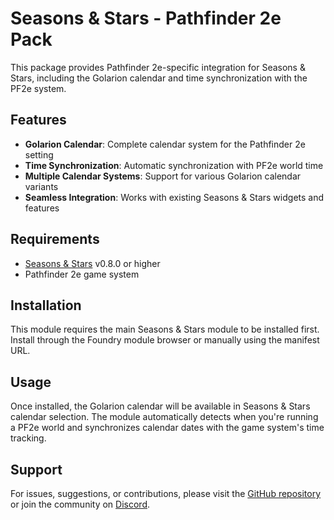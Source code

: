 # Seasons & Stars - Pathfinder 2e Pack

This package provides Pathfinder 2e-specific integration for Seasons & Stars, including the Golarion calendar and time synchronization with the PF2e system.

## Features

- **Golarion Calendar**: Complete calendar system for the Pathfinder 2e setting
- **Time Synchronization**: Automatic synchronization with PF2e world time
- **Multiple Calendar Systems**: Support for various Golarion calendar variants
- **Seamless Integration**: Works with existing Seasons & Stars widgets and features

## Requirements

- [Seasons & Stars](https://foundryvtt.com/packages/seasons-and-stars) v0.8.0 or higher
- Pathfinder 2e game system

## Installation

This module requires the main Seasons & Stars module to be installed first. Install through the Foundry module browser or manually using the manifest URL.

## Usage

Once installed, the Golarion calendar will be available in Seasons & Stars calendar selection. The module automatically detects when you're running a PF2e world and synchronizes calendar dates with the game system's time tracking.

## Support

For issues, suggestions, or contributions, please visit the [GitHub repository](https://github.com/rayners/fvtt-seasons-and-stars) or join the community on [Discord](https://discord.gg/tqZnxAdEqE).
